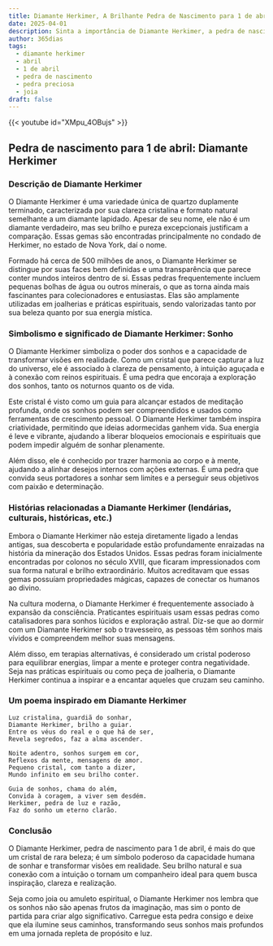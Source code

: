 ```yaml
---
title: Diamante Herkimer, A Brilhante Pedra de Nascimento para 1 de abril
date: 2025-04-01
description: Sinta a importância de Diamante Herkimer, a pedra de nascimento de 1 de abril que simboliza Sonho. Deixe que sua beleza e significado iluminem seu dia.
author: 365dias
tags:
  - diamante herkimer
  - abril
  - 1 de abril
  - pedra de nascimento
  - pedra preciosa
  - joia
draft: false
---
```


{{< youtube id="XMpu_4OBujs" >}}


## Pedra de nascimento para 1 de abril: Diamante Herkimer

### Descrição de Diamante Herkimer

O Diamante Herkimer é uma variedade única de quartzo duplamente terminado, caracterizada por sua clareza cristalina e formato natural semelhante a um diamante lapidado. Apesar de seu nome, ele não é um diamante verdadeiro, mas seu brilho e pureza excepcionais justificam a comparação. Essas gemas são encontradas principalmente no condado de Herkimer, no estado de Nova York, daí o nome.

Formado há cerca de 500 milhões de anos, o Diamante Herkimer se distingue por suas faces bem definidas e uma transparência que parece conter mundos inteiros dentro de si. Essas pedras frequentemente incluem pequenas bolhas de água ou outros minerais, o que as torna ainda mais fascinantes para colecionadores e entusiastas. Elas são amplamente utilizadas em joalherias e práticas espirituais, sendo valorizadas tanto por sua beleza quanto por sua energia mística.

### Simbolismo e significado de Diamante Herkimer: Sonho

O Diamante Herkimer simboliza o poder dos sonhos e a capacidade de transformar visões em realidade. Como um cristal que parece capturar a luz do universo, ele é associado à clareza de pensamento, à intuição aguçada e à conexão com reinos espirituais. É uma pedra que encoraja a exploração dos sonhos, tanto os noturnos quanto os de vida.

Este cristal é visto como um guia para alcançar estados de meditação profunda, onde os sonhos podem ser compreendidos e usados como ferramentas de crescimento pessoal. O Diamante Herkimer também inspira criatividade, permitindo que ideias adormecidas ganhem vida. Sua energia é leve e vibrante, ajudando a liberar bloqueios emocionais e espirituais que podem impedir alguém de sonhar plenamente.

Além disso, ele é conhecido por trazer harmonia ao corpo e à mente, ajudando a alinhar desejos internos com ações externas. É uma pedra que convida seus portadores a sonhar sem limites e a perseguir seus objetivos com paixão e determinação.

### Histórias relacionadas a Diamante Herkimer (lendárias, culturais, históricas, etc.)

Embora o Diamante Herkimer não esteja diretamente ligado a lendas antigas, sua descoberta e popularidade estão profundamente enraizadas na história da mineração dos Estados Unidos. Essas pedras foram inicialmente encontradas por colonos no século XVIII, que ficaram impressionados com sua forma natural e brilho extraordinário. Muitos acreditavam que essas gemas possuíam propriedades mágicas, capazes de conectar os humanos ao divino.

Na cultura moderna, o Diamante Herkimer é frequentemente associado à expansão da consciência. Praticantes espirituais usam essas pedras como catalisadores para sonhos lúcidos e exploração astral. Diz-se que ao dormir com um Diamante Herkimer sob o travesseiro, as pessoas têm sonhos mais vívidos e compreendem melhor suas mensagens.

Além disso, em terapias alternativas, é considerado um cristal poderoso para equilibrar energias, limpar a mente e proteger contra negatividade. Seja nas práticas espirituais ou como peça de joalheria, o Diamante Herkimer continua a inspirar e a encantar aqueles que cruzam seu caminho.

### Um poema inspirado em Diamante Herkimer

```
Luz cristalina, guardiã do sonhar,  
Diamante Herkimer, brilho a guiar.  
Entre os véus do real e o que há de ser,  
Revela segredos, faz a alma ascender.  

Noite adentro, sonhos surgem em cor,  
Reflexos da mente, mensagens de amor.  
Pequeno cristal, com tanto a dizer,  
Mundo infinito em seu brilho conter.  

Guia de sonhos, chama do além,  
Convida à coragem, a viver sem desdém.  
Herkimer, pedra de luz e razão,  
Faz do sonho um eterno clarão.  
```

### Conclusão

O Diamante Herkimer, pedra de nascimento para 1 de abril, é mais do que um cristal de rara beleza; é um símbolo poderoso da capacidade humana de sonhar e transformar visões em realidade. Seu brilho natural e sua conexão com a intuição o tornam um companheiro ideal para quem busca inspiração, clareza e realização.

Seja como joia ou amuleto espiritual, o Diamante Herkimer nos lembra que os sonhos não são apenas frutos da imaginação, mas sim o ponto de partida para criar algo significativo. Carregue esta pedra consigo e deixe que ela ilumine seus caminhos, transformando seus sonhos mais profundos em uma jornada repleta de propósito e luz.